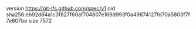 version https://git-lfs.github.com/spec/v1
oid sha256:eb92d84a1c3f827f60af704807e169d993f0a49874127fd70a5803f7f7e607be
size 7572
